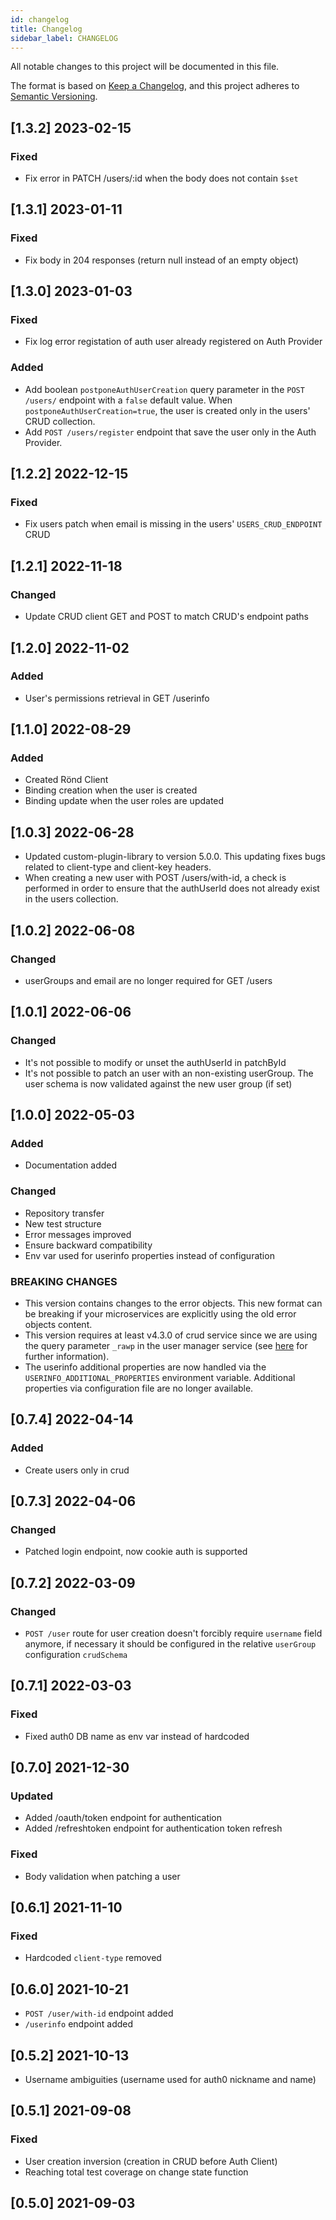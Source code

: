 ```yaml
---
id: changelog
title: Changelog
sidebar_label: CHANGELOG
---
```

All notable changes to this project will be documented in this file.

The format is based on [Keep a Changelog](https://keepachangelog.com/en/1.0.0/),
and this project adheres to [Semantic Versioning](https://semver.org/spec/v2.0.0.html).

## [1.3.2] 2023-02-15

### Fixed

- Fix error in PATCH /users/:id when the body does not contain `$set`

## [1.3.1] 2023-01-11

### Fixed

- Fix body in 204 responses (return null instead of an empty object)
 
## [1.3.0] 2023-01-03

### Fixed

- Fix log error registation of auth user already registered on Auth Provider

### Added

- Add boolean `postponeAuthUserCreation` query parameter in the `POST /users/` endpoint with a `false` default value. When `postponeAuthUserCreation=true`, the user is created only in the users' CRUD collection.
- Add `POST /users/register` endpoint that save the user only in the Auth Provider.

## [1.2.2] 2022-12-15

### Fixed

- Fix users patch when email is missing in the users' `USERS_CRUD_ENDPOINT` CRUD

## [1.2.1] 2022-11-18

### Changed

- Update CRUD client GET and POST to match CRUD's endpoint paths

## [1.2.0] 2022-11-02

### Added

- User's permissions retrieval in GET /userinfo

## [1.1.0] 2022-08-29

### Added

- Created Rönd Client
- Binding creation when the user is created
- Binding update when the user roles are updated

## [1.0.3] 2022-06-28

- Updated custom-plugin-library to version 5.0.0. This updating fixes bugs related to client-type and client-key headers.
- When creating a new user with POST /users/with-id, a check is performed in order to ensure that the authUserId does not already exist in the users collection.

## [1.0.2] 2022-06-08

### Changed

- userGroups and email are no longer required for GET /users

## [1.0.1] 2022-06-06

### Changed

- It's not possible to modify or unset the authUserId in patchById
- It's not possible to patch an user with an non-existing userGroup. The user schema is now validated against the new user group (if set)

## [1.0.0] 2022-05-03

### Added

- Documentation added

### Changed

- Repository transfer
- New test structure
- Error messages improved
- Ensure backward compatibility
- Env var used for userinfo properties instead of configuration

### BREAKING CHANGES

- This version contains changes to the error objects.
This new format can be breaking if your microservices are explicitly using the old error objects content.
- This version requires at least v4.3.0 of crud service since we are using the query parameter `_rawp` in the
user manager service (see [here](../../runtime_suite/crud-service/overview_and_usage#return-a-subset-of-properties) for further information).
- The userinfo additional properties are now handled via the `USERINFO_ADDITIONAL_PROPERTIES` environment variable.
Additional properties via configuration file are no longer available.

## [0.7.4] 2022-04-14

### Added

- Create users only in crud

## [0.7.3] 2022-04-06

### Changed

- Patched login endpoint, now cookie auth is supported

## [0.7.2] 2022-03-09

### Changed

- `POST /user` route for user creation doesn't forcibly require `username` field anymore, if necessary it should be configured in the relative `userGroup` configuration `crudSchema`

## [0.7.1] 2022-03-03

### Fixed

- Fixed auth0 DB name as env var instead of hardcoded

## [0.7.0] 2021-12-30

### Updated

- Added /oauth/token endpoint for authentication
- Added /refreshtoken endpoint for authentication token refresh

### Fixed

- Body validation when patching a user

## [0.6.1] 2021-11-10

### Fixed

- Hardcoded `client-type` removed

## [0.6.0] 2021-10-21

- `POST /user/with-id` endpoint added
- `/userinfo` endpoint added

## [0.5.2] 2021-10-13

- Username ambiguities (username used for auth0 nickname and name)

## [0.5.1] 2021-09-08

### Fixed

- User creation inversion (creation in CRUD before Auth Client)
- Reaching total test coverage on change state function

## [0.5.0] 2021-09-03
